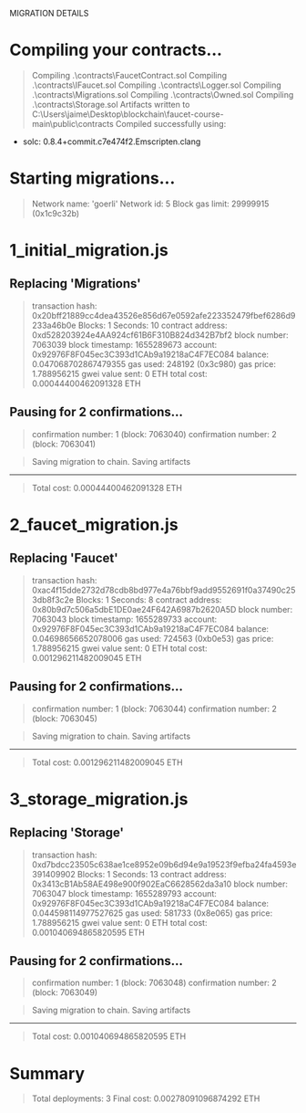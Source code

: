 




MIGRATION DETAILS

Compiling your contracts...
===========================
> Compiling .\contracts\FaucetContract.sol
> Compiling .\contracts\IFaucet.sol
> Compiling .\contracts\Logger.sol
> Compiling .\contracts\Migrations.sol
> Compiling .\contracts\Owned.sol
> Compiling .\contracts\Storage.sol
> Artifacts written to C:\Users\jaime\Desktop\blockchain\faucet-course-main\public\contracts
> Compiled successfully using:
   - solc: 0.8.4+commit.c7e474f2.Emscripten.clang



Starting migrations...
======================
> Network name:    'goerli'
> Network id:      5
> Block gas limit: 29999915 (0x1c9c32b)


1_initial_migration.js
======================

   Replacing 'Migrations'
   ----------------------
   > transaction hash:    0x20bff21889cc4dea43526e856d67e0592afe223352479fbef6286d9233a46b0e
   > Blocks: 1            Seconds: 10
   > contract address:    0xd528203924e4AA924cf61B6F310B824d342B7bf2
   > block number:        7063039
   > block timestamp:     1655289673
   > account:             0x92976F8F045ec3C393d1CAb9a19218aC4F7EC084
   > balance:             0.047068702867479355
   > gas used:            248192 (0x3c980)
   > gas price:           1.788956215 gwei
   > value sent:          0 ETH
   > total cost:          0.00044400462091328 ETH

   Pausing for 2 confirmations...
   ------------------------------
   > confirmation number: 1 (block: 7063040)
   > confirmation number: 2 (block: 7063041)

   > Saving migration to chain.
   > Saving artifacts
   -------------------------------------
   > Total cost:     0.00044400462091328 ETH


2_faucet_migration.js
=====================

   Replacing 'Faucet'
   ------------------
   > transaction hash:    0xac4f15dde2732d78cdb8bd977e4a76bbf9add9552691f0a37490c253db8f3c2e
   > Blocks: 1            Seconds: 8
   > contract address:    0x80b9d7c506a5dbE1DE0ae24F642A6987b2620A5D
   > block number:        7063043
   > block timestamp:     1655289733
   > account:             0x92976F8F045ec3C393d1CAb9a19218aC4F7EC084
   > balance:             0.04698656652078006
   > gas used:            724563 (0xb0e53)
   > gas price:           1.788956215 gwei
   > value sent:          0 ETH
   > total cost:          0.001296211482009045 ETH

   Pausing for 2 confirmations...
   ------------------------------
   > confirmation number: 1 (block: 7063044)
   > confirmation number: 2 (block: 7063045)

   > Saving migration to chain.
   > Saving artifacts
   -------------------------------------
   > Total cost:     0.001296211482009045 ETH


3_storage_migration.js
======================

   Replacing 'Storage'
   -------------------
   > transaction hash:    0xd7bdcc23505c638ae1ce8952e09b6d94e9a19523f9efba24fa4593e391409902
   > Blocks: 1            Seconds: 13
   > contract address:    0x3413cB1Ab58AE498e900f902EaC6628562da3a10
   > block number:        7063047
   > block timestamp:     1655289793
   > account:             0x92976F8F045ec3C393d1CAb9a19218aC4F7EC084
   > balance:             0.044598114977527625
   > gas used:            581733 (0x8e065)
   > gas price:           1.788956215 gwei
   > value sent:          0 ETH
   > total cost:          0.001040694865820595 ETH

   Pausing for 2 confirmations...
   ------------------------------
   > confirmation number: 1 (block: 7063048)
   > confirmation number: 2 (block: 7063049)

   > Saving migration to chain.
   > Saving artifacts
   -------------------------------------
   > Total cost:     0.001040694865820595 ETH


Summary
=======
> Total deployments:   3
> Final cost:          0.00278091096874292 ETH
